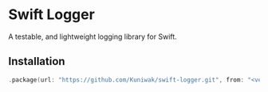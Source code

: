 Swift Logger
============

A testable, and lightweight logging library for Swift.


Installation
------------

```swift
.package(url: "https://github.com/Kuniwak/swift-logger.git", from: "<version>")
```